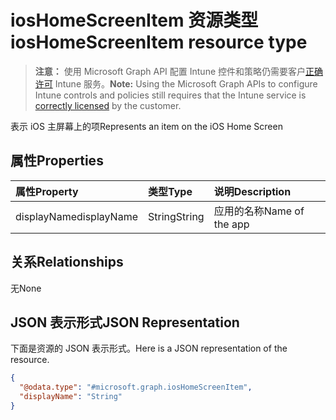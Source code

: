# <a name="ioshomescreenitem-resource-type"></a><span data-ttu-id="0c670-101">iosHomeScreenItem 资源类型</span><span class="sxs-lookup"><span data-stu-id="0c670-101">iosHomeScreenItem resource type</span></span>

> <span data-ttu-id="0c670-102">**注意：** 使用 Microsoft Graph API 配置 Intune 控件和策略仍需要客户[正确许可](https://go.microsoft.com/fwlink/?linkid=839381) Intune 服务。</span><span class="sxs-lookup"><span data-stu-id="0c670-102">**Note:** Using the Microsoft Graph APIs to configure Intune controls and policies still requires that the Intune service is [correctly licensed](https://go.microsoft.com/fwlink/?linkid=839381) by the customer.</span></span>

<span data-ttu-id="0c670-103">表示 iOS 主屏幕上的项</span><span class="sxs-lookup"><span data-stu-id="0c670-103">Represents an item on the iOS Home Screen</span></span>
## <a name="properties"></a><span data-ttu-id="0c670-104">属性</span><span class="sxs-lookup"><span data-stu-id="0c670-104">Properties</span></span>
|<span data-ttu-id="0c670-105">属性</span><span class="sxs-lookup"><span data-stu-id="0c670-105">Property</span></span>|<span data-ttu-id="0c670-106">类型</span><span class="sxs-lookup"><span data-stu-id="0c670-106">Type</span></span>|<span data-ttu-id="0c670-107">说明</span><span class="sxs-lookup"><span data-stu-id="0c670-107">Description</span></span>|
|:---|:---|:---|
|<span data-ttu-id="0c670-108">displayName</span><span class="sxs-lookup"><span data-stu-id="0c670-108">displayName</span></span>|<span data-ttu-id="0c670-109">String</span><span class="sxs-lookup"><span data-stu-id="0c670-109">String</span></span>|<span data-ttu-id="0c670-110">应用的名称</span><span class="sxs-lookup"><span data-stu-id="0c670-110">Name of the app</span></span>|

## <a name="relationships"></a><span data-ttu-id="0c670-111">关系</span><span class="sxs-lookup"><span data-stu-id="0c670-111">Relationships</span></span>
<span data-ttu-id="0c670-112">无</span><span class="sxs-lookup"><span data-stu-id="0c670-112">None</span></span>
## <a name="json-representation"></a><span data-ttu-id="0c670-113">JSON 表示形式</span><span class="sxs-lookup"><span data-stu-id="0c670-113">JSON Representation</span></span>
<span data-ttu-id="0c670-114">下面是资源的 JSON 表示形式。</span><span class="sxs-lookup"><span data-stu-id="0c670-114">Here is a JSON representation of the resource.</span></span>
<!--{
  "blockType": "resource",
  "abstract": true,
  "@odata.type": "microsoft.graph.iosHomeScreenItem"
}-->
``` json
{
  "@odata.type": "#microsoft.graph.iosHomeScreenItem",
  "displayName": "String"
}
```



